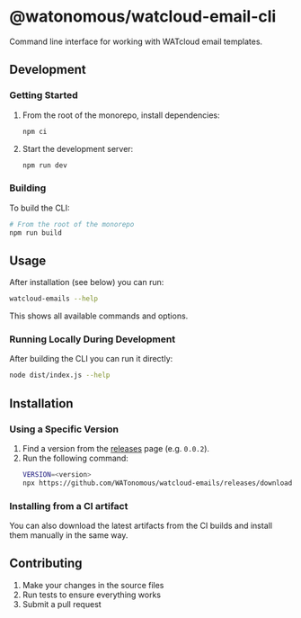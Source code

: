 # @watonomous/watcloud-email-cli

Command line interface for working with WATcloud email templates.

## Development

### Getting Started

1. From the root of the monorepo, install dependencies:
   ```sh
   npm ci
   ```

2. Start the development server:
   ```sh
   npm run dev
   ```

### Building

To build the CLI:

```sh
# From the root of the monorepo
npm run build
```

## Usage

After installation (see below) you can run:

```sh
watcloud-emails --help
```

This shows all available commands and options.

### Running Locally During Development

After building the CLI you can run it directly:

```sh
node dist/index.js --help
```

## Installation

### Using a Specific Version

1. Find a version from the [releases](https://github.com/WATonomous/watcloud-emails/releases) page (e.g. `0.0.2`).
2. Run the following command:
   ```sh
   VERSION=<version>
   npx https://github.com/WATonomous/watcloud-emails/releases/download/v${VERSION}/watonomous-watcloud-email-cli-${VERSION}.tgz --help
   ```

### Installing from a CI artifact

You can also download the latest artifacts from the CI builds and install them manually in the same way.

## Contributing

1. Make your changes in the source files
2. Run tests to ensure everything works
3. Submit a pull request

